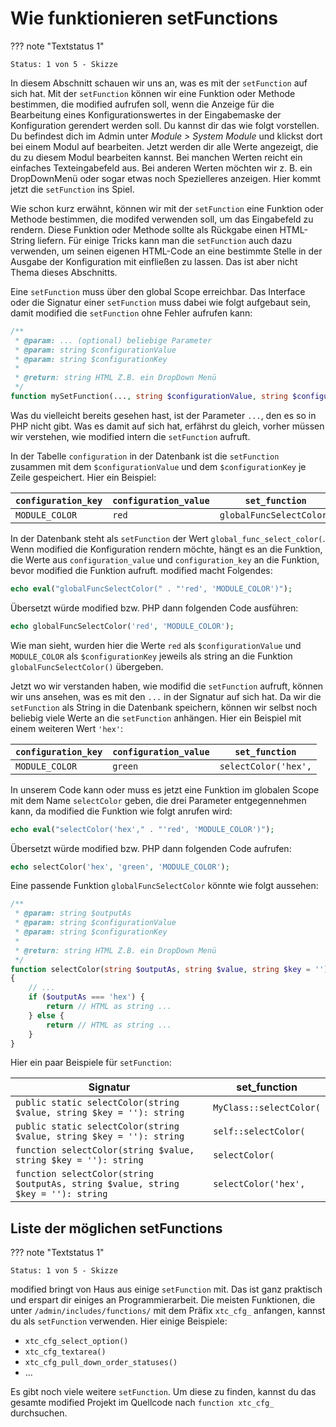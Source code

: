 # Wie funktionieren setFunctions

??? note "Textstatus 1"

    Status: 1 von 5 - Skizze

In diesem Abschnitt schauen wir uns an, was es mit der `setFunction` auf sich hat. Mit der `setFunction` können wir eine Funktion oder Methode bestimmen, die modified aufrufen soll, wenn die Anzeige für die Bearbeitung eines Konfigurationswertes in der Eingabemaske der Konfiguration gerendert werden soll. Du kannst dir das wie folgt vorstellen. Du befindest dich im Admin unter *Module > System Module* und klickst dort bei einem Modul auf bearbeiten. Jetzt werden dir alle Werte angezeigt, die du zu diesem Modul bearbeiten kannst. Bei manchen Werten reicht ein einfaches Texteingabefeld aus. Bei anderen Werten möchten wir z. B. ein DropDownMenü oder sogar etwas noch Spezielleres anzeigen. Hier kommt jetzt die `setFunction` ins Spiel.

Wie schon kurz erwähnt, können wir mit der `setFunction` eine Funktion oder Methode bestimmen, die modifed verwenden soll, um das Eingabefeld zu rendern. Diese Funktion oder Methode sollte als Rückgabe einen HTML-String liefern. Für einige Tricks kann man die `setFunction` auch dazu verwenden, um seinen eigenen HTML-Code an eine bestimmte Stelle in der Ausgabe der Konfiguration mit einfließen zu lassen. Das ist aber nicht Thema dieses Abschnitts.

Eine `setFunction` muss über den global Scope erreichbar. Das Interface oder die Signatur einer `setFunction` muss dabei wie folgt aufgebaut sein, damit modified die `setFunction` ohne Fehler aufrufen kann:

```php
/**
 * @param: ... (optional) beliebige Parameter
 * @param: string $configurationValue
 * @param: string $configurationKey
 * 
 * @return: string HTML Z.B. ein DropDown Menü
 */
function mySetFunction(..., string $configurationValue, string $configurationKey = ''): string
```

Was du vielleicht bereits gesehen hast, ist der Parameter `...`, den es so in PHP nicht gibt. Was es damit auf sich hat, erfährst du gleich, vorher müssen wir verstehen, wie modified intern die `setFunction` aufruft.

In der Tabelle `configuration` in der Datenbank ist die `setFunction` zusammen mit dem `$configurationValue` und dem `$configurationKey` je Zeile gespeichert. Hier ein Beispiel:

| `configuration_key` | `configuration_value` | `set_function` |
|--|--|--|
| `MODULE_COLOR` | `red` | `globalFuncSelectColor(`

In der Datenbank steht als `setFunction` der Wert `global_func_select_color(`. Wenn modified die Konfiguration rendern möchte, hängt es an die Funktion, die Werte aus `configuration_value` und `configuration_key` an die Funktion, bevor modified die Funktion aufruft. modified macht Folgendes:

```php
echo eval("globalFuncSelectColor(" . "'red', 'MODULE_COLOR')");
```

Übersetzt würde modified bzw. PHP dann folgenden Code ausführen:

```php
echo globalFuncSelectColor('red', 'MODULE_COLOR');
```

Wie man sieht, wurden hier die Werte `red` als `$configurationValue` und  `MODULE_COLOR` als `$configurationKey` jeweils als string an die Funktion `globalFuncSelectColor()` übergeben.

Jetzt wo wir verstanden haben, wie modifid die `setFunction` aufruft, können wir uns ansehen, was es mit den `...` in der Signatur auf sich hat. Da wir die `setFunction` als String in die Datenbank speichern, können wir selbst noch beliebig viele Werte an die `setFunction` anhängen. Hier ein Beispiel mit einem weiteren Wert `'hex'`:

| `configuration_key` | `configuration_value` | `set_function` |
|--|--| -- |
| `MODULE_COLOR` | `green` | `selectColor('hex',`


In unserem Code kann oder muss es jetzt eine Funktion im globalen Scope mit dem Name `selectColor` geben, die drei Parameter entgegennehmen kann, da modified die Funktion wie folgt anrufen wird:

```php
echo eval("selectColor('hex'," . "'red', 'MODULE_COLOR')");
```

Übersetzt würde modified bzw. PHP dann folgenden Code aufrufen:

```php
echo selectColor('hex', 'green', 'MODULE_COLOR');
```

Eine passende Funktion `globalFuncSelectColor` könnte wie folgt aussehen:

```php
/**
 * @param: string $outputAs
 * @param: string $configurationValue
 * @param: string $configurationKey
 * 
 * @return: string HTML Z.B. ein DropDown Menü
 */
function selectColor(string $outputAs, string $value, string $key = ''): string
{
	// ...
	if ($outputAs === 'hex') {
		return // HTML as string ...
	} else {
		return // HTML as string ...
	}
}
```

Hier ein paar Beispiele für `setFunction`:

| Signatur | set_function |
| -- | -- |
| `public static selectColor(string $value, string $key = ''): string` | `MyClass::selectColor(` |
| `public static selectColor(string $value, string $key = ''): string` | `self::selectColor(` |
| `function selectColor(string $value, string $key = ''): string` | `selectColor(` |
| `function selectColor(string $outputAs, string $value, string $key = ''): string` | `selectColor('hex',` |

## Liste der möglichen setFunctions

??? note "Textstatus 1"

    Status: 1 von 5 - Skizze

modified bringt von Haus aus einige `setFunction` mit. Das ist ganz praktisch und erspart dir einiges an Programmierarbeit. Die meisten Funktionen, die unter `/admin/includes/functions/` mit dem Präfix `xtc_cfg_` anfangen, kannst du als `setFunction` verwenden. Hier einige Beispiele:

-   `xtc_cfg_select_option()`
-   `xtc_cfg_textarea()`
-   `xtc_cfg_pull_down_order_statuses()`
-   ...

Es gibt noch viele weitere `setFunction`. Um diese zu finden, kannst du das gesamte modified Projekt im Quellcode nach `function xtc_cfg_` durchsuchen.